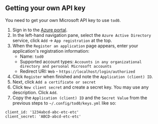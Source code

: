Getting your own API key
------------------------

You need to get your own Microsoft API key to use `tod0`. 
  1. Sign in to the [Azure portal](https://portal.azure.com/).
  2. In the left-hand navigation pane, select the `Azure Active Directory` service, click `Add` -> `App registration` at the top. 
  3. When the `Register an application` page appears, enter your application's registration information:
     - Name: `tod0`
     - Supported account types: `Accounts in any organizational directory and personal Microsoft accounts`
     - Redirect URI: `Web` - `https://localhost/login/authorized`
  4. Click `Register` when finished and note the `Application (client) ID`.
  5. Next, click `Add a certificate or secret`
  6. Click `New client secret` and create a secret key. You may use any description. Click `Add`.
  7. Copy the `Application (client) ID` and the `Secret Value` from the previous steps to `~/.config/tod0/keys.yml` like so: 
  
    client_id: '1234abcd-abc-etc-etc'
    client_secret: 'ABCD-abcd-etc-etc'

